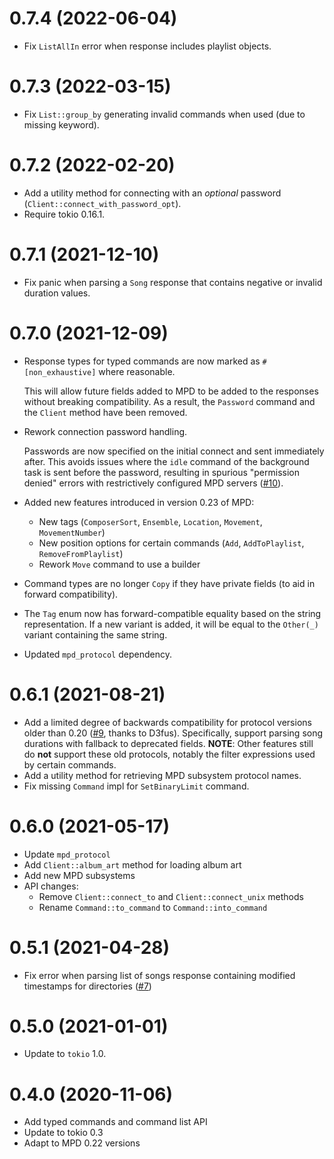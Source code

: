 # 0.7.4 (2022-06-04)

 - Fix `ListAllIn` error when response includes playlist objects.

# 0.7.3 (2022-03-15)

 - Fix `List::group_by` generating invalid commands when used (due to missing keyword).

# 0.7.2 (2022-02-20)

 - Add a utility method for connecting with an *optional* password (`Client::connect_with_password_opt`).
 - Require tokio 0.16.1.

# 0.7.1 (2021-12-10)

 - Fix panic when parsing a `Song` response that contains negative or invalid duration values.

# 0.7.0 (2021-12-09)

 - Response types for typed commands are now marked as `#[non_exhaustive]` where reasonable.

   This will allow future fields added to MPD to be added to the responses without breaking compatibility. As a result, the `Password` command and the `Client` method have been removed.
 - Rework connection password handling.

   Passwords are now specified on the initial connect and sent immediately after. This avoids issues where the `idle` command of the background task is sent before the password, resulting in spurious "permission denied" errors with restrictively configured MPD servers ([#10](https://github.com/elomatreb/mpd_client/issues/10)).
 - Added new features introduced in version 0.23 of MPD:
   - New tags (`ComposerSort`, `Ensemble`, `Location`, `Movement`, `MovementNumber`)
   - New position options for certain commands (`Add`, `AddToPlaylist`, `RemoveFromPlaylist`)
   - Rework `Move` command to use a builder
 - Command types are no longer `Copy` if they have private fields (to aid in forward compatibility).
 - The `Tag` enum now has forward-compatible equality based on the string representation. If a new variant is added, it will be equal to the `Other(_)` variant containing the same string.
 - Updated `mpd_protocol` dependency.

# 0.6.1 (2021-08-21)

 - Add a limited degree of backwards compatibility for protocol versions older than 0.20 ([#9](https://github.com/elomatreb/mpd_client/pull/9), thanks to D3fus).
   Specifically, support parsing song durations with fallback to deprecated fields.
   **NOTE**: Other features still do **not** support these old protocols, notably the filter expressions used by certain commands.
 - Add a utility method for retrieving MPD subsystem protocol names.
 - Fix missing `Command` impl for `SetBinaryLimit` command.

# 0.6.0 (2021-05-17)

 - Update `mpd_protocol`
 - Add `Client::album_art` method for loading album art
 - Add new MPD subsystems
 - API changes:
   - Remove `Client::connect_to` and `Client::connect_unix` methods
   - Rename `Command::to_command` to `Command::into_command`

# 0.5.1 (2021-04-28)

 - Fix error when parsing list of songs response containing modified timestamps for directories ([#7](https://github.com/elomatreb/mpd_client/issues/7))

# 0.5.0 (2021-01-01)

 - Update to `tokio` 1.0.

# 0.4.0 (2020-11-06)

 - Add typed commands and command list API
 - Update to tokio 0.3
 - Adapt to MPD 0.22 versions
